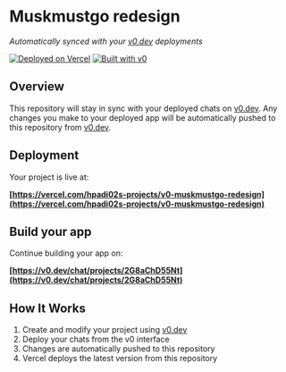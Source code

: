 # Muskmustgo redesign

*Automatically synced with your [v0.dev](https://v0.dev) deployments*

[![Deployed on Vercel](https://img.shields.io/badge/Deployed%20on-Vercel-black?style=for-the-badge&logo=vercel)](https://vercel.com/hpadi02s-projects/v0-muskmustgo-redesign)
[![Built with v0](https://img.shields.io/badge/Built%20with-v0.dev-black?style=for-the-badge)](https://v0.dev/chat/projects/2G8aChD55Nt)

## Overview

This repository will stay in sync with your deployed chats on [v0.dev](https://v0.dev).
Any changes you make to your deployed app will be automatically pushed to this repository from [v0.dev](https://v0.dev).

## Deployment

Your project is live at:

**[https://vercel.com/hpadi02s-projects/v0-muskmustgo-redesign](https://vercel.com/hpadi02s-projects/v0-muskmustgo-redesign)**

## Build your app

Continue building your app on:

**[https://v0.dev/chat/projects/2G8aChD55Nt](https://v0.dev/chat/projects/2G8aChD55Nt)**

## How It Works

1. Create and modify your project using [v0.dev](https://v0.dev)
2. Deploy your chats from the v0 interface
3. Changes are automatically pushed to this repository
4. Vercel deploys the latest version from this repository